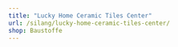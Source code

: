 ```yaml
---
title: "Lucky Home Ceramic Tiles Center"
url: /silang/lucky-home-ceramic-tiles-center/
shop: Baustoffe
---
```

